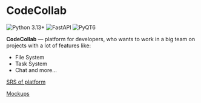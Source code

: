 # CodeCollab

![Python 3.13+](https://img.shields.io/badge/Python-3.13+-green.svg)
![FastAPI](https://img.shields.io/badge/FastAPI-0.115+-lightblue.svg)
![PyQT6](https://img.shields.io/badge/PyQT-6.9+-lightred.svg)

**CodeCollab** — platform for developers, who wants to work in a big team on projects with a lot of features like:
- File System
- Task System
- Chat
and more...

[SRS of platform](https://github.com/korhvimtv/code-collab/blob/main/Requirements/SRS.md)

[Mockups](https://github.com/korhvimtv/code-collab/tree/main/Mockups)
